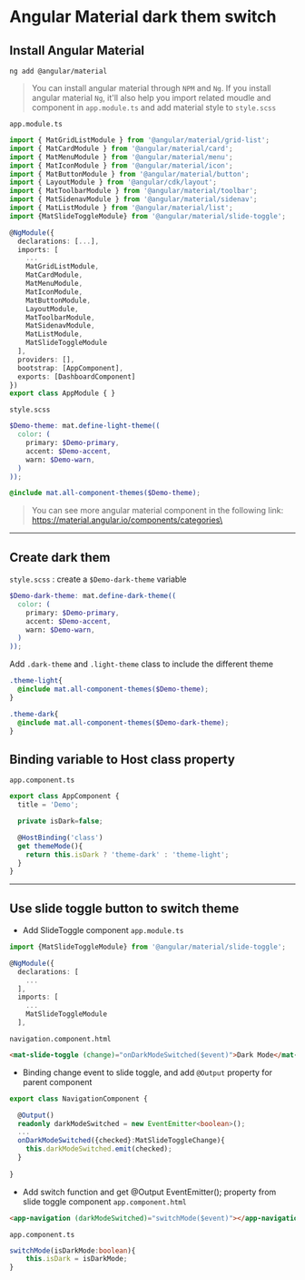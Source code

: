 # Angular Material dark them switch

## Install Angular Material
```
ng add @angular/material
```
> You can install angular material through `NPM` and `Ng`.
If you install angular material `Ng`, it'll also help you import related moudle and component in `app.module.ts` and add material style to `style.scss`

`app.module.ts`
```ts
import { MatGridListModule } from '@angular/material/grid-list';
import { MatCardModule } from '@angular/material/card';
import { MatMenuModule } from '@angular/material/menu';
import { MatIconModule } from '@angular/material/icon';
import { MatButtonModule } from '@angular/material/button';
import { LayoutModule } from '@angular/cdk/layout';
import { MatToolbarModule } from '@angular/material/toolbar';
import { MatSidenavModule } from '@angular/material/sidenav';
import { MatListModule } from '@angular/material/list';
import {MatSlideToggleModule} from '@angular/material/slide-toggle';

@NgModule({
  declarations: [...],
  imports: [
    ...
    MatGridListModule,
    MatCardModule,
    MatMenuModule,
    MatIconModule,
    MatButtonModule,
    LayoutModule,
    MatToolbarModule,
    MatSidenavModule,
    MatListModule,
    MatSlideToggleModule
  ],
  providers: [],
  bootstrap: [AppComponent],
  exports: [DashboardComponent]
})
export class AppModule { }

```

`style.scss`
```scss
$Demo-theme: mat.define-light-theme((
  color: (
    primary: $Demo-primary,
    accent: $Demo-accent,
    warn: $Demo-warn,
  )
));

@include mat.all-component-themes($Demo-theme);
```

> You can see more angular material component in the following link:
https://material.angular.io/components/categories\

---
## Create dark them 
`style.scss` : create a `$Demo-dark-theme` variable 
```scss
$Demo-dark-theme: mat.define-dark-theme((
  color: (
    primary: $Demo-primary,
    accent: $Demo-accent,
    warn: $Demo-warn,
  )
));
```
Add `.dark-theme` and `.light-theme` class to include the different theme
```scss
.theme-light{
  @include mat.all-component-themes($Demo-theme);
}

.theme-dark{
  @include mat.all-component-themes($Demo-dark-theme);
}
```

## Binding variable to Host class property
`app.component.ts`
```ts
export class AppComponent {
  title = 'Demo';

  private isDark=false;

  @HostBinding('class')
  get themeMode(){
    return this.isDark ? 'theme-dark' : 'theme-light';
  }
}  

```


---
## Use slide toggle button to switch theme
- Add SlideToggle component
`app.module.ts`
```ts
import {MatSlideToggleModule} from '@angular/material/slide-toggle';

@NgModule({
  declarations: [
    ...
  ],
  imports: [
    ...
    MatSlideToggleModule
  ],
```
`navigation.component.html`
```html
<mat-slide-toggle (change)="onDarkModeSwitched($event)">Dark Mode</mat-slide-toggle>
```
- Binding change event to slide toggle, and add `@Output` property for parent component
```ts
export class NavigationComponent {

  @Output()
  readonly darkModeSwitched = new EventEmitter<boolean>();
  ...
  onDarkModeSwitched({checked}:MatSlideToggleChange){
    this.darkModeSwitched.emit(checked);
  }
   
}
```


- Add switch function and get  @Output EventEmitter<boolean>(); property from slide toggle component
`app.component.html`
```html
<app-navigation (darkModeSwitched)="switchMode($event)"></app-navigation>
```
`app.component.ts`
```ts
switchMode(isDarkMode:boolean){
    this.isDark = isDarkMode;
}
```



